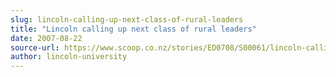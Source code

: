 ```yaml
---
slug: lincoln-calling-up-next-class-of-rural-leaders
title: "Lincoln calling up next class of rural leaders"
date: 2007-08-22
source-url: https://www.scoop.co.nz/stories/ED0708/S00061/lincoln-calling-up-next-class-of-rural-leaders.htm
author: lincoln-university
---
```

